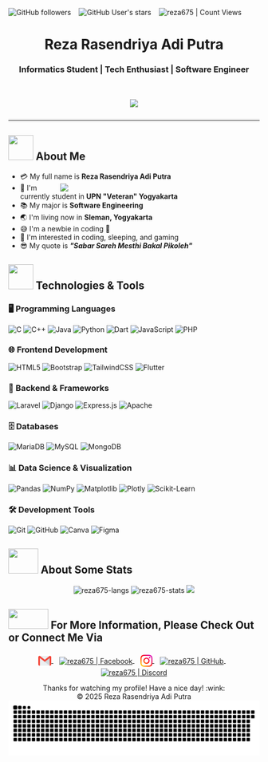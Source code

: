 <img alt="GitHub followers" src="https://img.shields.io/github/followers/reza675?style=social"> &nbsp;&nbsp; <img alt="GitHub User's stars" src="https://img.shields.io/github/stars/reza675?style=social"> &nbsp;&nbsp; <img alt="reza675 | Count Views" src="https://enemo786q3svfle.m.pipedream.net" />

<h1 align="center">Reza Rasendriya Adi Putra</h1>
<h3 align="center">Informatics Student | Tech Enthusiast | Software Engineer</h3>

<h1 align="center">
  <img src="https://readme-typing-svg.herokuapp.com?font=Press+Start+2P&size=24&duration=4000&color=FF0000,00FF00,0000FF&center=true&vCenter=true&width=900&height=60&lines=👾+Welcome+to+My+Profile+👾;🎮+Informatics+Student+%7C+Tech+Enthusiast;🕹️+Software+Engineer">
</h1>


---
## <img src="https://raw.githubusercontent.com/nixin72/nixin72/master/wave.gif" width="50px" height="50px"></img> About Me
- :credit_card: My full name is **Reza Rasendriya Adi Putra** <img src="https://i.pinimg.com/originals/df/1a/ff/df1aff8395678d11b99b575f0e3b19d5.gif" width="400" align="right"/>
- :school: I'm currently student in **UPN "Veteran" Yogyakarta**
- :books: My major is **Software Engineering**
- :earth_asia: I'm living now in **Sleman, Yogyakarta**
- :sweat_smile: I'm a newbie in coding :penguin:
- :monocle_face: I'm interested in coding, sleeping, and gaming
- :sunglasses: My quote is ***"Sabar Sareh Mesthi Bakal Pikoleh"*** 

## <img src="https://media2.giphy.com/media/QssGEmpkyEOhBCb7e1/giphy.gif?cid=ecf05e47a0n3gi1bfqntqmob8g9aid1oyj2wr3ds3mg700bl&rid=giphy.gif" width="50px" height="50px"> Technologies & Tools
### 🖥️ Programming Languages
![C](https://img.shields.io/badge/C-%2300599C.svg?style=for-the-badge&logo=c&logoColor=white) 
![C++](https://img.shields.io/badge/C++-%2300599C.svg?style=for-the-badge&logo=c%2B%2B&logoColor=white) 
![Java](https://img.shields.io/badge/Java-%23ED8B00.svg?style=for-the-badge&logo=openjdk&logoColor=white) 
![Python](https://img.shields.io/badge/Python-3670A0?style=for-the-badge&logo=python&logoColor=ffdd54) 
![Dart](https://img.shields.io/badge/Dart-%230175C2.svg?style=for-the-badge&logo=dart&logoColor=white) 
![JavaScript](https://img.shields.io/badge/JavaScript-%23F7DF1E.svg?style=for-the-badge&logo=javascript&logoColor=black) 
![PHP](https://img.shields.io/badge/PHP-%23777BB4.svg?style=for-the-badge&logo=php&logoColor=white) 

### 🌐 Frontend Development
![HTML5](https://img.shields.io/badge/HTML5-%23E34F26.svg?style=for-the-badge&logo=html5&logoColor=white) 
![Bootstrap](https://img.shields.io/badge/Bootstrap-%238511FA.svg?style=for-the-badge&logo=bootstrap&logoColor=white) 
![TailwindCSS](https://img.shields.io/badge/TailwindCSS-%2338B2AC.svg?style=for-the-badge&logo=tailwind-css&logoColor=white) 
![Flutter](https://img.shields.io/badge/Flutter-%2302569B.svg?style=for-the-badge&logo=flutter&logoColor=white) 

### 🔧 Backend & Frameworks
![Laravel](https://img.shields.io/badge/Laravel-%23FF2D20.svg?style=for-the-badge&logo=laravel&logoColor=white) 
![Django](https://img.shields.io/badge/Django-%23092E20.svg?style=for-the-badge&logo=django&logoColor=white) 
![Express.js](https://img.shields.io/badge/Express.js-%23404d59.svg?style=for-the-badge&logo=express&logoColor=%2361DAFB) 
![Apache](https://img.shields.io/badge/Apache-%23D42029.svg?style=for-the-badge&logo=apache&logoColor=white) 

### 🗄️ Databases
![MariaDB](https://img.shields.io/badge/MariaDB-%23003545.svg?style=for-the-badge&logo=mariadb&logoColor=white) 
![MySQL](https://img.shields.io/badge/MySQL-%234479A1.svg?style=for-the-badge&logo=mysql&logoColor=white) 
![MongoDB](https://img.shields.io/badge/MongoDB-%234ea94b.svg?style=for-the-badge&logo=mongodb&logoColor=white) 

### 📊 Data Science & Visualization
![Pandas](https://img.shields.io/badge/Pandas-%23150458.svg?style=for-the-badge&logo=pandas&logoColor=white) 
![NumPy](https://img.shields.io/badge/NumPy-%23013243.svg?style=for-the-badge&logo=numpy&logoColor=white) 
![Matplotlib](https://img.shields.io/badge/Matplotlib-%23ffffff.svg?style=for-the-badge&logo=Matplotlib&logoColor=black) 
![Plotly](https://img.shields.io/badge/Plotly-%233F4F75.svg?style=for-the-badge&logo=plotly&logoColor=white) 
![Scikit-Learn](https://img.shields.io/badge/Scikit--Learn-%23F7931E.svg?style=for-the-badge&logo=scikit-learn&logoColor=white) 

### 🛠️ Development Tools
![Git](https://img.shields.io/badge/Git-%23F05033.svg?style=for-the-badge&logo=git&logoColor=white) 
![GitHub](https://img.shields.io/badge/GitHub-%23121011.svg?style=for-the-badge&logo=github&logoColor=white) 
![Canva](https://img.shields.io/badge/Canva-%2300C4CC.svg?style=for-the-badge&logo=Canva&logoColor=white) 
![Figma](https://img.shields.io/badge/Figma-%23F24E1E.svg?style=for-the-badge&logo=figma&logoColor=white) 

## <img src="https://media0.giphy.com/media/cNZqrH5IzOG0xrlWks/giphy.gif?cid=ecf05e47map255q427en9uprqc1sb0unjq5k4fnqg5pmhhs4&rid=giphy.gif&ct=s" width="60px" height="50px"> About Some Stats
<div align="center">
  <img height="170em" src="https://github-readme-stats.vercel.app/api/top-langs/?username=reza675&layout=compact&show_icon=true&theme=algolia" alt="reza675-langs"/>
  <img height="170em" src="https://github-readme-stats.vercel.app/api/?username=reza675&layout=compact&show_icon=true&theme=algolia" alt="reza675-stats"/>
  <img height="170em" src="https://github-readme-streak-stats.herokuapp.com/?user=reza675&theme=algolia" />
</div>

## <img src='https://raw.githubusercontent.com/ShahriarShafin/ShahriarShafin/main/Assets/handshake.gif' width="80px" height="40px"> For More Information, Please Check Out or Connect Me Via<p align="center">
<p align="center">
  <a href="mailto:reza58912@gmail.com" >
    <img align="center" alt="reza675 | Gmail" width="26px" src="https://github.com/SatYu26/SatYu26/blob/master/Assets/Gmail.svg" />
  </a> &nbsp;&nbsp;

  <a href="https://www.facebook.com/reza.r.putra.12764/" target="_blank">
      <img align="center" alt="reza675 | Facebook" width="24px" src="https://upload.wikimedia.org/wikipedia/en/thumb/0/04/Facebook_f_logo_%282021%29.svg/100px-Facebook_f_logo_%282021%29.svg.png" />
  </a> &nbsp;&nbsp;
  
  <a href="https://www.instagram.com/_rerap/" target="_blank">
    <img align="center" alt="reza675 | Instagram" width="24px" src="https://github.com/SatYu26/SatYu26/blob/master/Assets/Instagram.svg" />
  </a> &nbsp;&nbsp;
  
  <a href="https://profile-summary-for-github.herokuapp.com/user/reza675" target="_blank">
    <img align="center" alt="reza675 | GitHub" width="26px" src="https://upload.wikimedia.org/wikipedia/commons/thumb/a/ae/Github-desktop-logo-symbol.svg/1024px-Github-desktop-logo-symbol.svg.png" />
  </a> &nbsp;&nbsp;
  <a href="https://discord.com/users/528096090080411660" target="_blank">
    <img align="center" alt="reza675 | Discord" width="80px" src="https://img.shields.io/badge/Discord-%237289DA.svg?logo=discord&logoColor=white" />
  </a>
<p> 

<div align="center">
  Thanks for watching my profile! Have a nice day! :wink: <br/>
  &copy; 2025 Reza Rasendriya Adi Putra
</div>

<picture>
  <source media="(prefers-color-scheme: dark)" srcset="https://raw.githubusercontent.com/reza675/reza675/output/github-snake-dark.svg" />
  <source media="(prefers-color-scheme: light)" srcset="https://raw.githubusercontent.com/reza675/reza675/output/github-snake.svg" />
  <img alt="github-snake" src="https://raw.githubusercontent.com/reza675/reza675/output/github-snake.svg" />
</picture>
